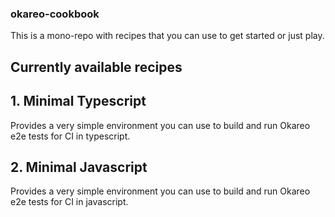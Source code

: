 ### okareo-cookbook
This is a mono-repo with recipes that you can use to get started or just play.

## Currently available recipes

## 1. Minimal Typescript

Provides a very simple environment you can use to build and run Okareo e2e tests for CI in typescript.

## 2. Minimal Javascript

Provides a very simple environment you can use to build and run Okareo e2e tests for CI in javascript.

